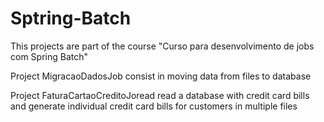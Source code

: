 # Sptring-Batch

This projects are part of the course "Curso para desenvolvimento de jobs com Spring Batch"

Project MigracaoDadosJob consist in moving data from files to database

Project FaturaCartaoCreditoJoread read a database with credit card bills and generate individual credit card bills for customers in multiple files
